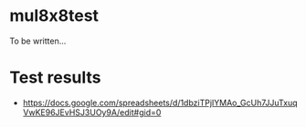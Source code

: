 # mul8x8test

To be written...

# Test results

* https://docs.google.com/spreadsheets/d/1dbziTPjIYMAo_GcUh7JJuTxuqVwKE96JEvHSJ3UOy9A/edit#gid=0
